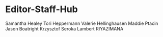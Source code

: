 # Editor-Staff-Hub
Samantha Healey
Tori Heppermann
Valerie Hellinghausen
Maddie Ptacin
Jason Boatright
Krzysztof Seroka
Lambert RIYAZIMANA
